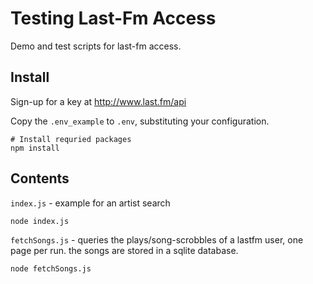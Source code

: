 Testing Last-Fm Access
======================

Demo and test scripts for last-fm access.

Install
-------

Sign-up for a key at http://www.last.fm/api

Copy the `.env_example` to `.env`, substituting your configuration.

    # Install requried packages
    npm install

Contents
--------

`index.js` - example for an artist search

    node index.js

`fetchSongs.js` - queries the plays/song-scrobbles of a lastfm user, one page
                per run. the songs are stored in a sqlite database.

    node fetchSongs.js